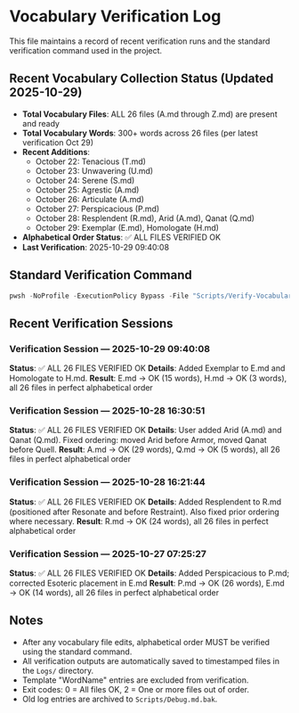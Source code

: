 # Vocabulary Verification Log

This file maintains a record of recent verification runs and the standard verification command used in the project.

## Recent Vocabulary Collection Status (Updated 2025-10-29)

- **Total Vocabulary Files**: ALL 26 files (A.md through Z.md) are present and ready
- **Total Vocabulary Words**: 300+ words across 26 files (per latest verification Oct 29)
- **Recent Additions**:
  - October 22: Tenacious (T.md)
  - October 23: Unwavering (U.md)
  - October 24: Serene (S.md)
  - October 25: Agrestic (A.md)
  - October 26: Articulate (A.md)
  - October 27: Perspicacious (P.md)
  - October 28: Resplendent (R.md), Arid (A.md), Qanat (Q.md)
  - October 29: Exemplar (E.md), Homologate (H.md)
- **Alphabetical Order Status**: ✅ ALL FILES VERIFIED OK
- **Last Verification**: 2025-10-29 09:40:08

## Standard Verification Command

```powershell
pwsh -NoProfile -ExecutionPolicy Bypass -File "Scripts/Verify-Vocabulary.ps1"
```

## Recent Verification Sessions

### Verification Session — 2025-10-29 09:40:08

**Status**: ✅ ALL 26 FILES VERIFIED OK
**Details**: Added Exemplar to E.md and Homologate to H.md.
**Result**: E.md -> OK (15 words), H.md -> OK (3 words), all 26 files in perfect alphabetical order

### Verification Session — 2025-10-28 16:30:51

**Status**: ✅ ALL 26 FILES VERIFIED OK
**Details**: User added Arid (A.md) and Qanat (Q.md). Fixed ordering: moved Arid before Armor, moved Qanat before Quell.
**Result**: A.md -> OK (29 words), Q.md -> OK (5 words), all 26 files in perfect alphabetical order

### Verification Session — 2025-10-28 16:21:44

**Status**: ✅ ALL 26 FILES VERIFIED OK
**Details**: Added Resplendent to R.md (positioned after Resonate and before Restraint). Also fixed prior ordering where necessary.
**Result**: R.md -> OK (24 words), all 26 files in perfect alphabetical order

### Verification Session — 2025-10-27 07:25:27

**Status**: ✅ ALL 26 FILES VERIFIED OK
**Details**: Added Perspicacious to P.md; corrected Esoteric placement in E.md
**Result**: P.md -> OK (26 words), E.md -> OK (14 words), all 26 files in perfect alphabetical order

## Notes

- After any vocabulary file edits, alphabetical order MUST be verified using the standard command.
- All verification outputs are automatically saved to timestamped files in the `Logs/` directory.
- Template "WordName" entries are excluded from verification.
- Exit codes: 0 = All files OK, 2 = One or more files out of order.
- Old log entries are archived to `Scripts/Debug.md.bak`.
